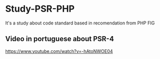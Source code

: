 # Study-PSR-PHP

It's a study about code standard based in recomendation from PHP FIG

## Video in portuguese about PSR-4
https://www.youtube.com/watch?v=-hAtoNWOE04